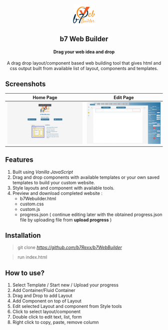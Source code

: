 <p align="center">
  <img align="center" width="70" height="70" src="/assets/img/b7-logo.png" alt="Logo">
</p>
<h2 align="center">b7 Web Builder</h2>
<h4 align="center">Drag your web idea and drop</h4>
<p align="center">
  A drag drop layout/component based web building tool that gives html and css output built from available list of layout, components and templates.
</p>
 
## Screenshots
Home Page             |  Edit Page
:-------------------------:|:-------------------------:
![HomePage](/assets/img/screenshot-1.jpg)  |  ![EditPage](/assets/img/screenshot-2.jpg)

## Features
 1. Built using *Vanilla JavaScript* 
 2. Drag and drop components with available templates or your own saved templates to build your custom website.
 3. Style layouts and component with available tools.
 4. Preview and download completed website :
      * b7Webuilder.html 
      * custom.css 
      * custom.js
      * progress.json ( continue editing later with the obtained progress.json file by uploading file from **upload progress** )

## Installation

> git clone *https://github.com/b7Rexx/b7WebBuilder*

> run index.html 

## How to use?
1. Select Template / Start new / Upload your progress
2. Add Container/Fluid Container
3. Drag and Drop to add Layout
4. Add Component on top of Layout
5. Edit selected Layout and component from Style tools
6. Click to select layout/component
7. Double click to edit text, list, form 
8. Right click to copy, paste, remove column
